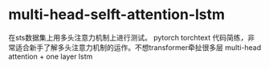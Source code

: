 # multi-head-selft-attention-lstm
在sts数据集上用多头注意力机制上进行测试。 pytorch torchtext 代码简练，非常适合新手了解多头注意力机制的运作。不想transformer牵扯很多层 multi-head attention + one layer lstm
